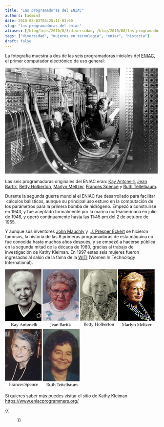 ```yaml
---
title: "Las programadoras del ENIAC"
authors: [admin]
date: 2010-08-03T08:25:11-03:00
slug: "las-programadoras-del-eniac"
aliases: [/blog/lnds/2010/8/3/diversidad, /blog/2010/08/las-programadoras-del-eniac.html]
tags: ["diversidad", "mujeres en tecnología", "eniac", "historia"]
draft: false
---
```



La fotografía muestra a dos de las seis programadoras iniciales del
[ENIAC](httpss://en.wikipedia.org/wiki/ENIAC), el primer computador
electrónico de uso general:

![](programadoras.jpg)

Las seis programadoras originales del ENIAC eran: [Kay
Antonelli](http://en.wikipedia.org/wiki/Kathleen_Antonelli), [Jean
Bartik](http://en.wikipedia.org/wiki/Jean_Bartik), [Betty
Holberton](http://en.wikipedia.org/wiki/Betty_Holberton), [Marlyn
Meltzer](http://en.wikipedia.org/wiki/Marlyn_Meltzer), [Frances
Spence](http://en.wikipedia.org/wiki/Frances_Spence) y [Ruth
Teitelbaum](http://en.wikipedia.org/wiki/Ruth_Teitelbaum).

Durante la segunda guerra mundial el ENIAC fue desarrollado para
facilitar  cálculos balísticos, aunque su principal uso estuvo en la
computación de los parámetros para la primera bomba de hidrógeno. Empezó
a construirse en 1943, y fue aceptado formalmente por la marina
norteamericana en julio de 1946, y operó continuamente hasta las 11:45
pm del 2 de octubre de 1955.

Y aunque sus inventores [John Mauchly](https://en.wikipedia.org/wiki/John_Mauchly) y 
[J. Presper Eckert](http://en.wikipedia.org/wiki/J._Presper_Eckert) se hicieron
famosos, la historia de las 6 primeras programadoras de esta máquina no
fue conocida hasta muchos años después, y se empezó a hacerse pública en
la segunda mitad de la década de 1980, gracias al trabajo de
investigación de Kathy Kleiman. En 1997 estas seis mujeres fueron
ingresadas al salón de la fama de la [WITI](http://www.witi.com/) (Women
In Technology International).

![](kantonelli.gif)
![](jbartik.gif)
![](bholberton.gif)
![](mmeltzer.gif)
![](fspence.gif)
![](rteitelbaum.gif)

Si quieres saber más puedes visitar el sitio de Kathy Kleiman
<https://www.eniacprogrammers.org/>

{{<figure caption="Programando el ENIAC" src="eniac1.jpg">}}